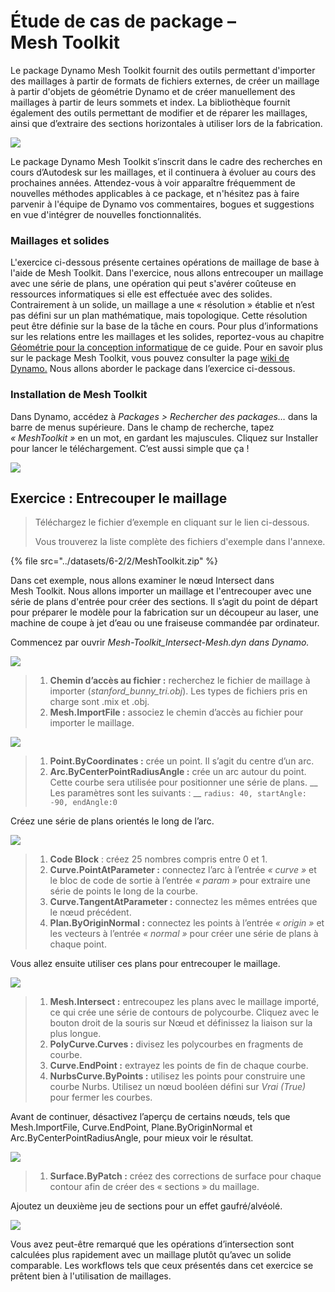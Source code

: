 # Étude de cas de package – Mesh Toolkit

Le package Dynamo Mesh Toolkit fournit des outils permettant d'importer des maillages à partir de formats de fichiers externes, de créer un maillage à partir d'objets de géométrie Dynamo et de créer manuellement des maillages à partir de leurs sommets et index. La bibliothèque fournit également des outils permettant de modifier et de réparer les maillages, ainsi que d’extraire des sections horizontales à utiliser lors de la fabrication.

![](<../images/6-2/2/meshToolkitcasestudy01 (2).jpg>)

Le package Dynamo Mesh Toolkit s’inscrit dans le cadre des recherches en cours d’Autodesk sur les maillages, et il continuera à évoluer au cours des prochaines années. Attendez-vous à voir apparaître fréquemment de nouvelles méthodes applicables à ce package, et n'hésitez pas à faire parvenir à l'équipe de Dynamo vos commentaires, bogues et suggestions en vue d'intégrer de nouvelles fonctionnalités.

### Maillages et solides

L'exercice ci-dessous présente certaines opérations de maillage de base à l'aide de Mesh Toolkit. Dans l'exercice, nous allons entrecouper un maillage avec une série de plans, une opération qui peut s'avérer coûteuse en ressources informatiques si elle est effectuée avec des solides. Contrairement à un solide, un maillage a une « résolution » établie et n’est pas défini sur un plan mathématique, mais topologique. Cette résolution peut être définie sur la base de la tâche en cours. Pour plus d’informations sur les relations entre les maillages et les solides, reportez-vous au chapitre [Géométrie pour la conception informatique](../../5\_essential\_nodes\_and\_concepts/5-2\_geometry-for-computational-design/) de ce guide. Pour en savoir plus sur le package Mesh Toolkit, vous pouvez consulter la page [wiki de Dynamo.](https://github.com/DynamoDS/Dynamo/wiki/Dynamo-Mesh-Toolkit) Nous allons aborder le package dans l’exercice ci-dessous.

### Installation de Mesh Toolkit

Dans Dynamo, accédez à _Packages > Rechercher des packages…_ dans la barre de menus supérieure. Dans le champ de recherche, tapez _« MeshToolkit »_ en un mot, en gardant les majuscules. Cliquez sur Installer pour lancer le téléchargement. C’est aussi simple que ça !

![](../images/6-2/2/meshToolkitcasestudy-installpackage.jpg)

## Exercice : Entrecouper le maillage

> Téléchargez le fichier d’exemple en cliquant sur le lien ci-dessous.
>
> Vous trouverez la liste complète des fichiers d'exemple dans l'annexe.

{% file src="../datasets/6-2/2/MeshToolkit.zip" %}

Dans cet exemple, nous allons examiner le nœud Intersect dans Mesh Toolkit. Nous allons importer un maillage et l'entrecouper avec une série de plans d'entrée pour créer des sections. Il s’agit du point de départ pour préparer le modèle pour la fabrication sur un découpeur au laser, une machine de coupe à jet d’eau ou une fraiseuse commandée par ordinateur.

Commencez par ouvrir _Mesh-Toolkit_Intersect-Mesh.dyn dans Dynamo._

![](../images/6-2/2/meshToolkitcasestudy-exercise01.jpg)

> 1. **Chemin d’accès au fichier :** recherchez le fichier de maillage à importer (_stanford_bunny_tri.obj_). Les types de fichiers pris en charge sont .mix et .obj.
> 2. **Mesh.ImportFile :** associez le chemin d’accès au fichier pour importer le maillage.

![](../images/6-2/2/meshToolkitcasestudy-exercise02.jpg)

> 1. **Point.ByCoordinates :** crée un point. Il s’agit du centre d’un arc.
> 2. **Arc.ByCenterPointRadiusAngle :** crée un arc autour du point. Cette courbe sera utilisée pour positionner une série de plans. __ Les paramètres sont les suivants : __ `radius: 40, startAngle: -90, endAngle:0`

Créez une série de plans orientés le long de l’arc.

![](../images/6-2/2/meshToolkitcasestudy-exercise03.jpg)

> 1. **Code Block** : créez 25 nombres compris entre 0 et 1.
> 2. **Curve.PointAtParameter :** connectez l’arc à l’entrée _« curve »_ et le bloc de code de sortie à l’entrée _« param »_ pour extraire une série de points le long de la courbe.
> 3. **Curve.TangentAtParameter :** connectez les mêmes entrées que le nœud précédent.
> 4. **Plan.ByOriginNormal :** connectez les points à l’entrée _« origin »_ et les vecteurs à l’entrée _« normal »_ pour créer une série de plans à chaque point.

Vous allez ensuite utiliser ces plans pour entrecouper le maillage.

![](../images/6-2/2/meshToolkitcasestudy-exercise04.jpg)

> 1. **Mesh.Intersect :** entrecoupez les plans avec le maillage importé, ce qui crée une série de contours de polycourbe. Cliquez avec le bouton droit de la souris sur Nœud et définissez la liaison sur la plus longue.
> 2. **PolyCurve.Curves :** divisez les polycourbes en fragments de courbe.
> 3. **Curve.EndPoint :** extrayez les points de fin de chaque courbe.
> 4. **NurbsCurve.ByPoints :** utilisez les points pour construire une courbe Nurbs. Utilisez un nœud booléen défini sur _Vrai (True)_ pour fermer les courbes.

Avant de continuer, désactivez l’aperçu de certains nœuds, tels que Mesh.ImportFile, Curve.EndPoint, Plane.ByOriginNormal et Arc.ByCenterPointRadiusAngle, pour mieux voir le résultat.

![](../images/6-2/2/meshToolkitcasestudy-exercise05.jpg)

> 1. **Surface.ByPatch :** créez des corrections de surface pour chaque contour afin de créer des « sections » du maillage.

Ajoutez un deuxième jeu de sections pour un effet gaufré/alvéolé.

![](../images/6-2/2/meshToolkitcasestudy-exercise06.jpg)

Vous avez peut-être remarqué que les opérations d’intersection sont calculées plus rapidement avec un maillage plutôt qu’avec un solide comparable. Les workflows tels que ceux présentés dans cet exercice se prêtent bien à l'utilisation de maillages.
